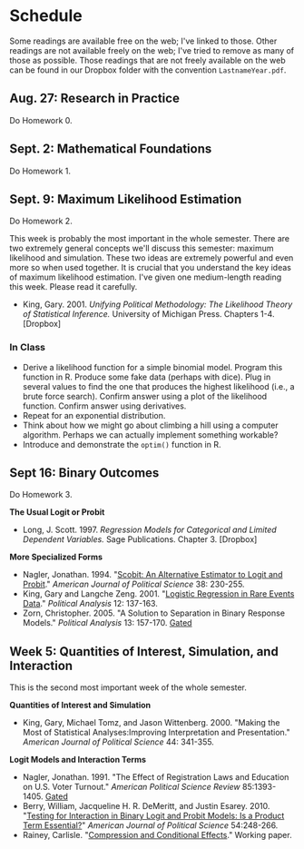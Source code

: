 # Schedule

Some readings are available free on the web; I've linked to those. Other readings are not available freely on the web; I've tried to remove as many of those as possible. Those readings that are not freely available on the web can be found in our Dropbox folder with the convention `LastnameYear.pdf`.

## Aug. 27: Research in Practice

Do Homework 0.

## Sept. 2: Mathematical Foundations

Do Homework 1.

## Sept. 9: Maximum Likelihood Estimation

Do Homework 2.

This week is probably the most important in the whole semester. There are two extremely general concepts we'll discuss this semester: maximum likelihood and simulation. These two ideas are extremely powerful and even more so when used together. It is crucial that you understand the key ideas of maximum likelihood estimation. I've given one medium-length reading this week. Please read it carefully.

* King, Gary. 2001. *Unifying Political Methodology: The Likelihood Theory of Statistical Inference.* University of Michigan Press. Chapters 1-4. [Dropbox]

### In Class

* Derive a likelihood function for a simple binomial model. Program this function in R. Produce some fake data (perhaps with dice). Plug in several values to find the one that produces the highest likelihood (i.e., a brute force search). Confirm answer using a plot of the likelihood function. Confirm answer using derivatives.
* Repeat for an exponential distribution.
* Think about how we might go about climbing a hill using a computer algorithm. Perhaps we can actually implement something workable? 
* Introduce and demonstrate the `optim()` function in R.

## Sept 16: Binary Outcomes

Do Homework 3.

**The Usual Logit or Probit**

* Long, J. Scott. 1997. *Regression Models for Categorical and Limited Dependent Variables.* Sage Publications. Chapter 3. [Dropbox]

**More Specialized Forms**

* Nagler, Jonathan. 1994. "[Scobit: An Alternative Estimator to Logit and Probit](http://www.nyu.edu/classes/nbeck/q2/nagler.scobit.pdf)." *American Journal of Political Science* 38: 230-255.
* King, Gary and Langche Zeng. 2001. "[Logistic Regression in Rare Events Data](http://gking.harvard.edu/files/0s.pdf)." *Political Analysis* 12: 137-163.
* Zorn, Christopher. 2005. "A Solution to Separation in Binary Response Models." *Political Analysis* 13: 157-170. [Gated](http://pan.oxfordjournals.org/content/13/2/157.full.pdf+html)

## Week 5: Quantities of Interest, Simulation, and Interaction

This is the second most important week of the whole semester.

**Quantities of Interest and Simulation**

* King, Gary, Michael Tomz, and Jason Wittenberg. 2000. "Making the Most of Statistical Analyses:Improving Interpretation and Presentation." *American Journal of Political Science* 44: 341-355.

**Logit Models and Interaction Terms**

* Nagler, Jonathan. 1991. "The Effect of Registration Laws and Education on U.S. Voter Turnout." *American Political Science Review* 85:1393-1405. [Gated](http://www.jstor.org/stable/1963952)
* Berry, William, Jacqueline H. R. DeMeritt, and Justin Esarey. 2010. "[Testing for Interaction in Binary Logit and Probit Models: Is a Product Term Essential?](http://mailer.fsu.edu/~wberry/garnet-wberry/berry%20ajps%20jan%202010.pdf)" *American Journal of Political Science* 54:248-266.
* Rainey, Carlisle. "[Compression and Conditional Effects](http://www.carlislerainey.com/files/compress.pdf)." Working paper.
